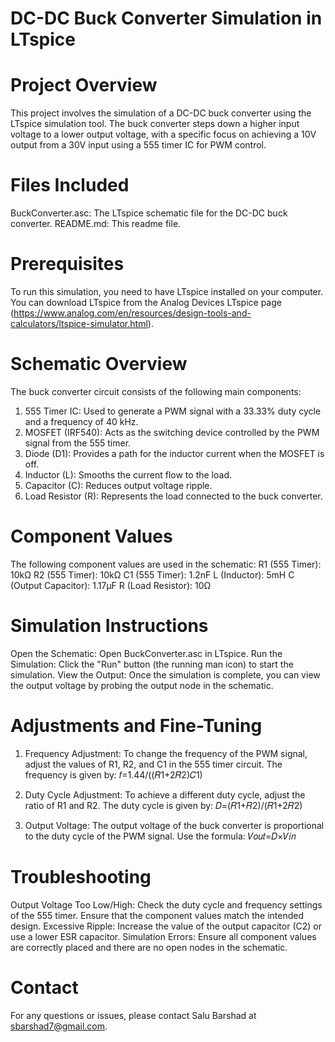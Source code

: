 # DC-DC Buck Converter Simulation in LTspice

# Project Overview
This project involves the simulation of a DC-DC buck converter using the LTspice simulation tool. The buck converter steps down a higher input voltage to a lower output voltage, with a specific focus on achieving a 10V output from a 30V input using a 555 timer IC for PWM control.

# Files Included
BuckConverter.asc: The LTspice schematic file for the DC-DC buck converter.
README.md: This readme file.

# Prerequisites
To run this simulation, you need to have LTspice installed on your computer. You can download LTspice from the Analog Devices LTspice page (https://www.analog.com/en/resources/design-tools-and-calculators/ltspice-simulator.html).

# Schematic Overview
The buck converter circuit consists of the following main components:
  1. 555 Timer IC: Used to generate a PWM signal with a 33.33% duty cycle and a frequency of 40 kHz.
  2. MOSFET (IRF540): Acts as the switching device controlled by the PWM signal from the 555 timer.
  3. Diode (D1): Provides a path for the inductor current when the MOSFET is off.
  4. Inductor (L): Smooths the current flow to the load.
  5. Capacitor (C): Reduces output voltage ripple.
  6. Load Resistor (R): Represents the load connected to the buck converter.

# Component Values
The following component values are used in the schematic:
  R1 (555 Timer): 10kΩ
  R2 (555 Timer): 10kΩ
  C1 (555 Timer): 1.2nF
  L (Inductor): 5mH
  C (Output Capacitor): 1.17µF
  R (Load Resistor): 10Ω
  
# Simulation Instructions
Open the Schematic: Open BuckConverter.asc in LTspice.
Run the Simulation: Click the "Run" button (the running man icon) to start the simulation.
View the Output: Once the simulation is complete, you can view the output voltage by probing the output node in the schematic.

# Adjustments and Fine-Tuning
1. Frequency Adjustment: To change the frequency of the PWM signal, adjust the values of R1, R2, and C1 in the 555 timer circuit. The frequency is given by:
    𝑓=1.44/((𝑅1+2𝑅2)𝐶1)
​
2. Duty Cycle Adjustment: To achieve a different duty cycle, adjust the ratio of R1 and R2. The duty cycle is given by:
    𝐷=(𝑅1+𝑅2)/(𝑅1+2𝑅2) 

3. Output Voltage: The output voltage of the buck converter is proportional to the duty cycle of the PWM signal. Use the formula:
    𝑉𝑜𝑢𝑡=𝐷×𝑉𝑖𝑛 

# Troubleshooting
  Output Voltage Too Low/High: Check the duty cycle and frequency settings of the 555 timer. Ensure that the component values match the intended design.
  Excessive Ripple: Increase the value of the output capacitor (C2) or use a lower ESR capacitor.
  Simulation Errors: Ensure all component values are correctly placed and there are no open nodes in the schematic.

# Contact
For any questions or issues, please contact Salu Barshad at sbarshad7@gmail.com.
